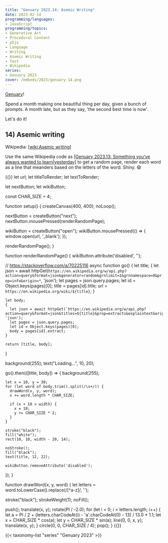 ```yaml
---
title: "Genuary 2023.14: Asemic Writing"
date: 2023-02-14
programming/languages:
- JavaScript
programming/topics:
- Generative Art
- Procedural Content
- p5js
- Language
- Writing
- Asemic Writing
- Text
- Wikipedia
series:
- Genuary 2023
cover: /embeds/2023/genuary-14.png
---
```

[Genuary](https://genuary.art/)! 

Spend a month making one beautiful thing per day, given a bunch of prompts. A month late, but as they say, 'the second best time is now'.  

Let's do it!

## 14) Asemic writing

Wikipedia: [[wiki:Asemic writing]]()

Use the same Wikipedia code as [[Genuary 2023.13: Something you've always wanted to learn|yesterday]]() to get a random page, render each word as a line that meanders based on the letters of the word. Shiny. :smile:

<!--more-->

{{<p5js width="400" height="420">}}
let url;
let titleToRender;
let textToRender;

let nextButton;
let wikiButton;

const CHAR_SIZE = 4;

function setup() {
  createCanvas(400, 400);
  noLoop();
  
  nextButton = createButton("next");
  nextButton.mousePressed(renderRandomPage);
  
  wikiButton = createButton("open");
  wikiButton.mousePressed(() => {
    window.open(url, '_blank');
  });
  
  renderRandomPage();
}

function renderRandomPage() {
  wikiButton.attribute('disabled', '');
  
  // https://stackoverflow.com/a/70225116
  async function go() {
    let title;
    {
      let json = await httpGet(`https://en.wikipedia.org/w/api.php?action=query&format=json&generator=random&grnlimit=1&grnnamespace=0&prop=info&origin=*`, 'json');
      let pages = json.query.pages;
      let id = Object.keys(pages)[0];
      title = pages[id].title;
      url = `https://en.wikipedia.org/wiki/${title}`;
    }
    
    let body;
    {
      let json = await httpGet(`https://en.wikipedia.org/w/api.php?action=query&format=json&titles=${title}&prop=extracts&explaintext&origin=*`, 'json');
      let pages = json.query.pages;
      let id = Object.keys(pages)[0];
      body = pages[id].extract;
    }
    
    return [title, body];
  }
  
  background(255);
  text("Loading...", 10, 20);
  
  go().then(([title, body]) => {
    background(255);

    let x = 10, y = 30;
    for (let word of body.trim().split(/\s+/)) {
      drawWord(x, y, word);
      x += word.length * CHAR_SIZE;

      if (x + 10 > width) {
        x = 10;
        y += CHAR_SIZE * 2;
      }
    }
    
    stroke("black");
    fill("white");
    rect(10, 10, width - 20, 14);
    
    noStroke();
    fill("black");
    text(title, 12, 22);
    
    wikiButton.removeAttribute('disabled');
  });
}

function drawWord(x, y, word) {
  let letters = word.toLowerCase().replace(/[^a-z]/, '');
  
  stroke("black");
  strokeWeight(1);
  noFill();
  
  push();
  translate(x, y);
  rotate(PI / -2.0);
  for (let i = 0; i < letters.length; i++) {
    let a = PI / 2 + (letters.charCodeAt(i) - 'a'.charCodeAt(0) - 13) / 13.0 * 1.1;
    let x = CHAR_SIZE * cos(a);
    let y = CHAR_SIZE * sin(a);
    line(0, 0, x, y);
    translate(x, y);
  }
  circle(0, 0, CHAR_SIZE / 4);
  pop();
}
{{</p5js>}}

{{< taxonomy-list "series" "Genuary 2023" >}}
